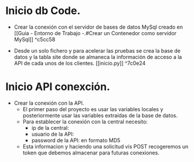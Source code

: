 # Inicio db Code.
- Crear la conexión con el servidor de bases de datos MySql creado en [[Guia - Entorno de Trabajo -.#Crear un Contenedor como servidor MySql]] ^c5cc58

- Desde un solo fichero y para acelerar las pruebas se crea la base de datos y la tabla site donde se almaneca la información de acceso a la API de cada unos de los clientes. [[inicio.py]] ^7c0e24

# Inicio API conexción.
- Crear la conexión con la API.
	- El primer paso del proyecto es usar las variables locales y posteriormente usar las variables extraídas de la base de datos.
	- Para establecer la conexión con la central necesito:
		- ip de la central:
		- usuario de la API:
		- password de la API: en formato MD5
	- Esta informacion y haciendo una solicitud vis POST recogeremos un token que debemos almacenar para futuras conexiones.